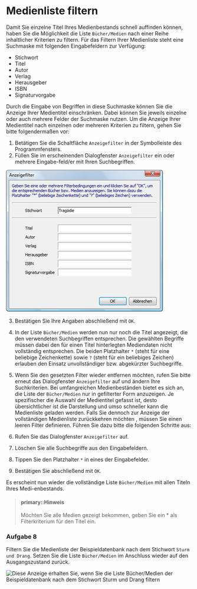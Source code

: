 # Medienliste filtern


Damit Sie einzelne Titel Ihres Medienbestands schnell auffinden können, haben Sie die Möglichkeit die Liste `Bücher/Medien` nach einer Reihe inhaltlicher Kriterien zu filtern. Für das Filtern Ihrer Medienliste steht eine Suchmaske mit folgenden Eingabefeldern zur Verfügung:


* Stichwort
* Titel
* Autor
* Verlag
* Herausgeber
* ISBN
* Signaturvorgabe


Durch die Eingabe von Begriffen in diese Suchmaske können Sie die Anzeige Ihrer Medientitel einschränken. Dabei können Sie jeweils einzelne oder auch mehrere Felder der Suchmaske nutzen.
Um die Anzeige Ihrer Medientitel nach einzelnen oder mehreren Kriterien zu filtern, gehen Sie bitte folgendermaßen vor:


1. Betätigen Sie die Schaltfläche `Anzeigefilter` in der Symbolleiste des Programmfensters.
2. Füllen Sie im erscheinenden Dialogfenster `Anzeigefilter` ein oder mehrere Eingabe-feld/er mit Ihren Suchbegriffen.


![Im Dialogfenster `Anzeigefilter` können Sie die Anzeige der Medientitel nach verschiedenen Kriterien filtern.](../../assets/images/medienfilter.png)


3. Bestätigen Sie Ihre Angaben abschließend mit `OK`.
4. In der Liste `Bücher/Medien` werden nun nur noch die Titel angezeigt, die den verwendeten Suchbegriffen entsprechen. Die gewählten Begriffe müssen dabei den für einen Titel hinterlegten Mediendaten nicht vollständig entsprechen. Die beiden Platzhalter `*` (steht für eine beliebige Zeichenkette) sowie `?` (steht für ein beliebiges Zeichen) erlauben den Einsatz unvollständiger bzw. abgekürzter Suchbegriffe.
5. Wenn Sie den gesetzten Filter wieder entfernen möchten, rufen Sie bitte erneut das Dialogfenster `Anzeigefilter` auf und ändern Ihre Suchkriterien. Bei umfangreichen Medienbeständen bietet es sich an, die Liste der `Bücher/Medien` nur in gefilterter Form anzuzeigen. Je spezifischer die Auswahl der Medientitel gefasst ist, desto übersichtlicher ist die Darstellung und umso schneller kann die Medienliste geladen werden. Falls Sie dennoch zur Anzeige der vollständigen Medienliste zurückkehren möchten , müssen Sie einen leeren Filter definieren. Führen Sie dazu bitte die folgenden Schritte aus:


1. Rufen Sie das Dialogfenster `Anzeigefilter` auf.
2. Löschen Sie alle Suchbegriffe aus den Eingabefeldern.
3. Tippen Sie den Platzhalter `*` in eines der Eingabefelder.
4. Bestätigen Sie abschließend mit `OK`.


Es erscheint nun wieder die vollständige Liste `Bücher/Medien` mit allen Titeln Ihres Medi-enbestands.


> #### primary::Hinweis
>
>  Möchten Sie alle Medien gezeigt bekommen, geben Sie ein * als Filterkriterium für den Titel ein.


### Aufgabe 8

Filtern Sie die Medienliste der Beispieldatenbank nach dem Stichwort `Sturm und Drang`. Setzen Sie die Liste `Bücher/Medien` im Anschluss wieder auf den Ausgangszustand zurück.


![Diese Anzeige erhalten Sie, wenn Sie die Liste `Bücher/Medien` der Beispieldatenbank nach dem Stichwort `Sturm und Drang` filtern](../../assets/images/BücherMedienansicht.png)
